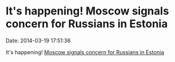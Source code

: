 It\'s happening! Moscow signals concern for Russians in Estonia
===============================================================

Date: 2014-03-19 17:51:36

It\'s happening! [Moscow signals concern for Russians in
Estonia](http://www.reuters.com/article/2014/03/19/us-russia-estonia-idUSBREA2I1J620140319)
